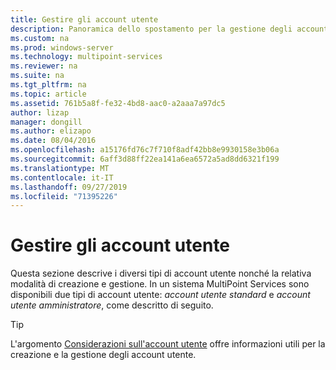 ```yaml
---
title: Gestire gli account utente
description: Panoramica dello spostamento per la gestione degli account utente di MultiPoint Services
ms.custom: na
ms.prod: windows-server
ms.technology: multipoint-services
ms.reviewer: na
ms.suite: na
ms.tgt_pltfrm: na
ms.topic: article
ms.assetid: 761b5a8f-fe32-4bd8-aac0-a2aaa7a97dc5
author: lizap
manager: dongill
ms.author: elizapo
ms.date: 08/04/2016
ms.openlocfilehash: a15176fd76c7f710f8adf42bb8e9930158e3b06a
ms.sourcegitcommit: 6aff3d88ff22ea141a6ea6572a5ad8dd6321f199
ms.translationtype: MT
ms.contentlocale: it-IT
ms.lasthandoff: 09/27/2019
ms.locfileid: "71395226"
---
```

# <a name="manage-user-accounts"></a>Gestire gli account utente
Questa sezione descrive i diversi tipi di account utente nonché la relativa modalità di creazione e gestione. In un sistema MultiPoint Services sono disponibili due tipi di account utente: *account utente standard* e *account utente amministratore*, come descritto di seguito.  
  
> [!TIP]  
> L'argomento [Considerazioni sull'account utente](User-Account-Considerations.md) offre informazioni utili per la creazione e la gestione degli account utente. 